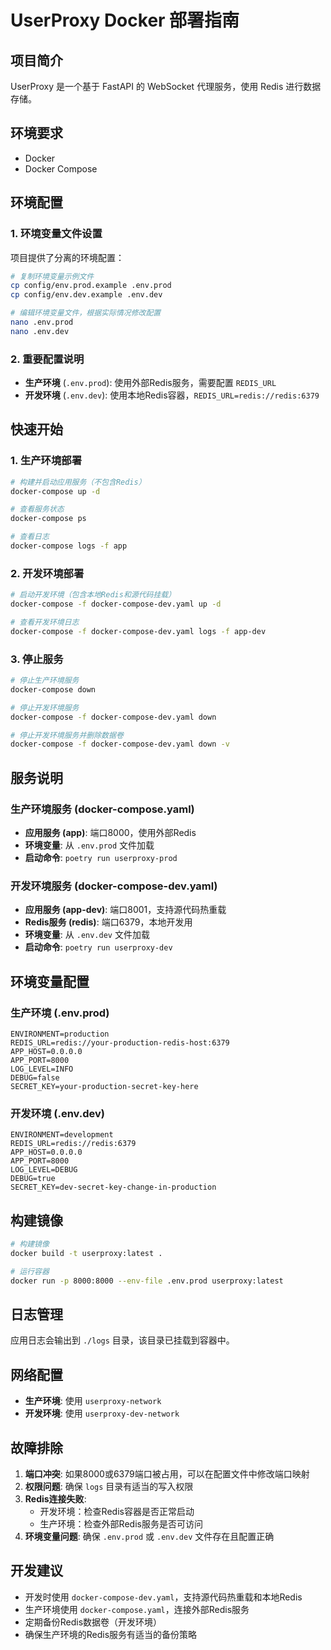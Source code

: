 # UserProxy Docker 部署指南

## 项目简介

UserProxy 是一个基于 FastAPI 的 WebSocket 代理服务，使用 Redis 进行数据存储。

## 环境要求

- Docker
- Docker Compose

## 环境配置

### 1. 环境变量文件设置

项目提供了分离的环境配置：

```bash
# 复制环境变量示例文件
cp config/env.prod.example .env.prod
cp config/env.dev.example .env.dev

# 编辑环境变量文件，根据实际情况修改配置
nano .env.prod
nano .env.dev
```

### 2. 重要配置说明

- **生产环境** (`.env.prod`): 使用外部Redis服务，需要配置 `REDIS_URL`
- **开发环境** (`.env.dev`): 使用本地Redis容器，`REDIS_URL=redis://redis:6379`

## 快速开始

### 1. 生产环境部署

```bash
# 构建并启动应用服务（不包含Redis）
docker-compose up -d

# 查看服务状态
docker-compose ps

# 查看日志
docker-compose logs -f app
```

### 2. 开发环境部署

```bash
# 启动开发环境（包含本地Redis和源代码挂载）
docker-compose -f docker-compose-dev.yaml up -d

# 查看开发环境日志
docker-compose -f docker-compose-dev.yaml logs -f app-dev
```

### 3. 停止服务

```bash
# 停止生产环境服务
docker-compose down

# 停止开发环境服务
docker-compose -f docker-compose-dev.yaml down

# 停止开发环境服务并删除数据卷
docker-compose -f docker-compose-dev.yaml down -v
```

## 服务说明

### 生产环境服务 (docker-compose.yaml)
- **应用服务 (app)**: 端口8000，使用外部Redis
- **环境变量**: 从 `.env.prod` 文件加载
- **启动命令**: `poetry run userproxy-prod`

### 开发环境服务 (docker-compose-dev.yaml)
- **应用服务 (app-dev)**: 端口8001，支持源代码热重载
- **Redis服务 (redis)**: 端口6379，本地开发用
- **环境变量**: 从 `.env.dev` 文件加载
- **启动命令**: `poetry run userproxy-dev`

## 环境变量配置

### 生产环境 (.env.prod)
```env
ENVIRONMENT=production
REDIS_URL=redis://your-production-redis-host:6379
APP_HOST=0.0.0.0
APP_PORT=8000
LOG_LEVEL=INFO
DEBUG=false
SECRET_KEY=your-production-secret-key-here
```

### 开发环境 (.env.dev)
```env
ENVIRONMENT=development
REDIS_URL=redis://redis:6379
APP_HOST=0.0.0.0
APP_PORT=8000
LOG_LEVEL=DEBUG
DEBUG=true
SECRET_KEY=dev-secret-key-change-in-production
```

## 构建镜像

```bash
# 构建镜像
docker build -t userproxy:latest .

# 运行容器
docker run -p 8000:8000 --env-file .env.prod userproxy:latest
```

## 日志管理

应用日志会输出到 `./logs` 目录，该目录已挂载到容器中。

## 网络配置

- **生产环境**: 使用 `userproxy-network`
- **开发环境**: 使用 `userproxy-dev-network`

## 故障排除

1. **端口冲突**: 如果8000或6379端口被占用，可以在配置文件中修改端口映射
2. **权限问题**: 确保 `logs` 目录有适当的写入权限
3. **Redis连接失败**: 
   - 开发环境：检查Redis容器是否正常启动
   - 生产环境：检查外部Redis服务是否可访问
4. **环境变量问题**: 确保 `.env.prod` 或 `.env.dev` 文件存在且配置正确

## 开发建议

- 开发时使用 `docker-compose-dev.yaml`，支持源代码热重载和本地Redis
- 生产环境使用 `docker-compose.yaml`，连接外部Redis服务
- 定期备份Redis数据卷（开发环境）
- 确保生产环境的Redis服务有适当的备份策略
